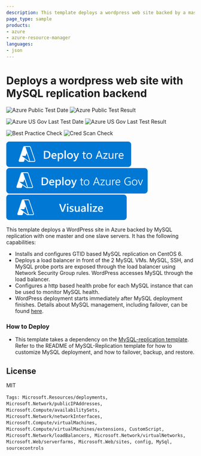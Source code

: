 ```yaml
---
description: This template deploys a wordpress web site backed by a master/slave MySQL replication cluster
page_type: sample
products:
- azure
- azure-resource-manager
languages:
- json
---
```

# Deploys a wordpress web site with MySQL replication backend

![Azure Public Test Date](https://azurequickstartsservice.blob.core.windows.net/badges/application-workloads/wordpress/wordpress-mysql-replication/PublicLastTestDate.svg)
![Azure Public Test Result](https://azurequickstartsservice.blob.core.windows.net/badges/application-workloads/wordpress/wordpress-mysql-replication/PublicDeployment.svg)

![Azure US Gov Last Test Date](https://azurequickstartsservice.blob.core.windows.net/badges/application-workloads/wordpress/wordpress-mysql-replication/FairfaxLastTestDate.svg)
![Azure US Gov Last Test Result](https://azurequickstartsservice.blob.core.windows.net/badges/application-workloads/wordpress/wordpress-mysql-replication/FairfaxDeployment.svg)

![Best Practice Check](https://azurequickstartsservice.blob.core.windows.net/badges/application-workloads/wordpress/wordpress-mysql-replication/BestPracticeResult.svg)
![Cred Scan Check](https://azurequickstartsservice.blob.core.windows.net/badges/application-workloads/wordpress/wordpress-mysql-replication/CredScanResult.svg)

[![Deploy To Azure](https://raw.githubusercontent.com/Azure/azure-quickstart-templates/master/1-CONTRIBUTION-GUIDE/images/deploytoazure.svg?sanitize=true)](https://portal.azure.com/#create/Microsoft.Template/uri/https%3A%2F%2Fraw.githubusercontent.com%2FAzure%2Fazure-quickstart-templates%2Fmaster%2Fapplication-workloads%2Fwordpress%2Fwordpress-mysql-replication%2Fazuredeploy.json)
[![Deploy To Azure US Gov](https://raw.githubusercontent.com/Azure/azure-quickstart-templates/master/1-CONTRIBUTION-GUIDE/images/deploytoazuregov.svg?sanitize=true)](https://portal.azure.us/#create/Microsoft.Template/uri/https%3A%2F%2Fraw.githubusercontent.com%2FAzure%2Fazure-quickstart-templates%2Fmaster%2Fapplication-workloads%2Fwordpress%2Fwordpress-mysql-replication%2Fazuredeploy.json)
[![Visualize](https://raw.githubusercontent.com/Azure/azure-quickstart-templates/master/1-CONTRIBUTION-GUIDE/images/visualizebutton.svg?sanitize=true)](http://armviz.io/#/?load=https%3A%2F%2Fraw.githubusercontent.com%2FAzure%2Fazure-quickstart-templates%2Fmaster%2Fapplication-workloads%2Fwordpress%2Fwordpress-mysql-replication%2Fazuredeploy.json)

This template deploys a WordPress site in Azure backed by MySQL replication with one master and one slave servers.  It has the following capabilities:

- Installs and configures GTID based MySQL replication on CentOS 6.
- Deploys a load balancer in front of the 2 MySQL VMs.  MySQL, SSH, and MySQL probe ports are exposed through the load balancer using Network Security Group rules.  WordPress accesses MySQL through the load balancer.
- Configures a http based health probe for each MySQL instance that can be used to monitor MySQL health.
- WordPress deployment starts immediately after MySQL deployment finishes.  Details about MySQL management, including failover, can be found [here](https://github.com/Azure/azure-quickstart-templates/tree/master/mysql-replication).

### How to Deploy
* This template takes a dependency on the [MySQL-replication template](https://github.com/Azure/azure-quickstart-templates/tree/master/mysql-replication). Refer to the README of MySQL-Replication template for how to customize MySQL deployment, and how to failover, backup, and restore.

License
----

MIT

`Tags: Microsoft.Resources/deployments, Microsoft.Network/publicIPAddresses, Microsoft.Compute/availabilitySets, Microsoft.Network/networkInterfaces, Microsoft.Compute/virtualMachines, Microsoft.Compute/virtualMachines/extensions, CustomScript, Microsoft.Network/loadBalancers, Microsoft.Network/virtualNetworks, Microsoft.Web/serverfarms, Microsoft.Web/sites, config, MySql, sourcecontrols`
